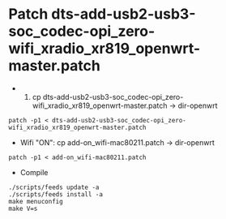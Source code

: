 # Patch dts-add-usb2-usb3-soc_codec-opi_zero-wifi_xradio_xr819_openwrt-master.patch

* 1) cp dts-add-usb2-usb3-soc_codec-opi_zero-wifi_xradio_xr819_openwrt-master.patch -> dir-openwrt
```
patch -p1 < dts-add-usb2-usb3-soc_codec-opi_zero-wifi_xradio_xr819_openwrt-master.patch
```
* Wifi "ON": cp add-on_wifi-mac80211.patch -> dir-openwrt
```
patch -p1 < add-on_wifi-mac80211.patch
```
* Compile
```
./scripts/feeds update -a
./scripts/feeds install -a
make menuconfig
make V=s
```
